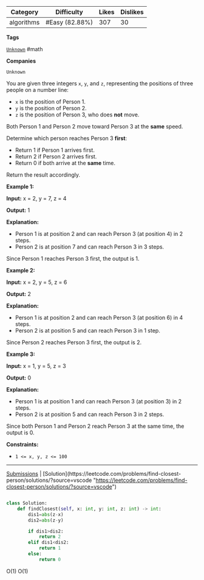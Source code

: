 
| Category   | Difficulty     | Likes | Dislikes |
| ---------- | -------------- | ----- | -------- |
| algorithms | #Easy (82.88%) | 307   | 30       |

**Tags**

[`Unknown`](https://leetcode.com/tag/Unknown?source=vscode "https://leetcode.com/tag/Unknown?source=vscode")  #math

**Companies**

`Unknown`

You are given three integers `x`, `y`, and `z`, representing the positions of three people on a number line:

- `x` is the position of Person 1.
- `y` is the position of Person 2.
- `z` is the position of Person 3, who does **not** move.

Both Person 1 and Person 2 move toward Person 3 at the **same** speed.

Determine which person reaches Person 3 **first**:

- Return 1 if Person 1 arrives first.
- Return 2 if Person 2 arrives first.
- Return 0 if both arrive at the **same** time.

Return the result accordingly.

**Example 1:**

**Input:** x = 2, y = 7, z = 4

**Output:** 1

**Explanation:**

- Person 1 is at position 2 and can reach Person 3 (at position 4) in 2 steps.
- Person 2 is at position 7 and can reach Person 3 in 3 steps.

Since Person 1 reaches Person 3 first, the output is 1.

**Example 2:**

**Input:** x = 2, y = 5, z = 6

**Output:** 2

**Explanation:**

- Person 1 is at position 2 and can reach Person 3 (at position 6) in 4 steps.
- Person 2 is at position 5 and can reach Person 3 in 1 step.

Since Person 2 reaches Person 3 first, the output is 2.

**Example 3:**

**Input:** x = 1, y = 5, z = 3

**Output:** 0

**Explanation:**

- Person 1 is at position 1 and can reach Person 3 (at position 3) in 2 steps.
- Person 2 is at position 5 and can reach Person 3 in 2 steps.

Since both Person 1 and Person 2 reach Person 3 at the same time, the output is 0.

**Constraints:**

- `1 <= x, y, z <= 100`

---

[Submissions](https://leetcode.com/problems/find-closest-person/submissions/?source=vscode "https://leetcode.com/problems/find-closest-person/submissions/?source=vscode") | [Solution](https://leetcode.com/problems/find-closest-person/solutions/?source=vscode "https://leetcode.com/problems/find-closest-person/solutions/?source=vscode")



```python

class Solution:
    def findClosest(self, x: int, y: int, z: int) -> int:
        dis1=abs(z-x)
        dis2=abs(z-y)

        if dis1>dis2:
            return 2
        elif dis1<dis2:
            return 1
        else:
            return 0

```
O(1)
O(1)
